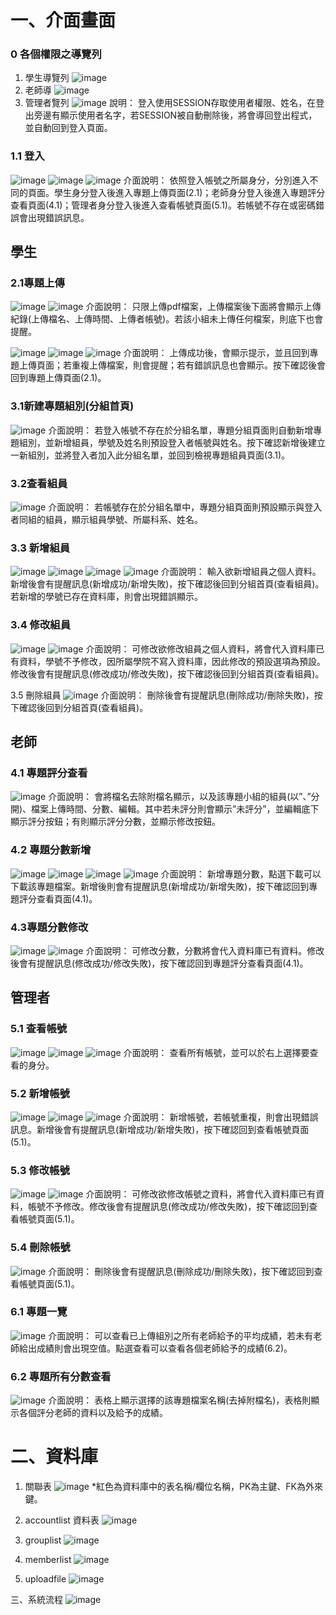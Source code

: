 # 一、介面畫面
### 0 各個權限之導覽列
1. 學生導覽列
![image](./readme_assets/圖片1.jpg)
2. 老師導
![image](./readme_assets/圖片2.png)
3. 管理者覽列
![image](./readme_assets/圖片3.png)
說明：
登入使用SESSION存取使用者權限、姓名，在登出旁邊有顯示使用者名字，若SESSION被自動刪除後，將會導回登出程式，並自動回到登入頁面。

### 1.1 登入
![image](./readme_assets/圖片4.png)
![image](./readme_assets/圖片5.png)
![image](./readme_assets/圖片6.png)
介面說明：
依照登入帳號之所屬身分，分別進入不同的頁面。學生身分登入後進入專題上傳頁面(2.1)；老師身分登入後進入專題評分查看頁面(4.1)；管理者身分登入後進入查看帳號頁面(5.1)。若帳號不存在或密碼錯誤會出現錯誤訊息。


## 學生
### 2.1專題上傳
![image](./readme_assets/圖片7.png)
![image](./readme_assets/圖片8.png)
介面說明：
只限上傳pdf檔案，上傳檔案後下面將會顯示上傳紀錄(上傳檔名、上傳時間、上傳者帳號)。若該小組未上傳任何檔案，則底下也會提醒。

![image](./readme_assets/圖片9.png)
![image](./readme_assets/圖片10.png)
![image](./readme_assets/圖片11.png)
介面說明：
上傳成功後，會顯示提示，並且回到專題上傳頁面；若重複上傳檔案，則會提醒；若有錯誤訊息也會顯示。按下確認後會回到專題上傳頁面(2.1)。

### 3.1新建專題組別(分組首頁)
![image](./readme_assets/圖片12.png)
介面說明：
若登入帳號不存在於分組名單，專題分組頁面則自動新增專題組別，並新增組員，學號及姓名則預設登入者帳號與姓名。按下確認新增後建立一新組別，並將登入者加入此分組名單，並回到檢視專題組員頁面(3.1)。

### 3.2查看組員
![image](./readme_assets/圖片13.png)
介面說明：
若帳號存在於分組名單中，專題分組頁面則預設顯示與登入者同組的組員，顯示組員學號、所屬科系、姓名。

### 3.3 新增組員
![image](./readme_assets/圖片14.png)
![image](./readme_assets/圖片15.png)
![image](./readme_assets/圖片16.png)
![image](./readme_assets/圖片17.png)
介面說明：
輸入欲新增組員之個人資料。新增後會有提醒訊息(新增成功/新增失敗)，按下確認後回到分組首頁(查看組員)。
若新增的學號已存在資料庫，則會出現錯誤顯示。

### 3.4 修改組員
![image](./readme_assets/圖片18.png)
![image](./readme_assets/圖片19.png)
介面說明：
可修改欲修改組員之個人資料，將會代入資料庫已有資料，學號不予修改，因所屬學院不寫入資料庫，因此修改的預設選項為預設。修改後會有提醒訊息(修改成功/修改失敗)，按下確認後回到分組首頁(查看組員)。


3.5 刪除組員
![image](./readme_assets/圖片20.png)
介面說明：
刪除後會有提醒訊息(刪除成功/刪除失敗)，按下確認後回到分組首頁(查看組員)。

## 老師
### 4.1 專題評分查看
![image](./readme_assets/圖片21.png)
介面說明：
會將檔名去除附檔名顯示，以及該專題小組的組員(以”、”分開)、檔案上傳時間、分數、編輯。其中若未評分則會顯示”未評分”，並編輯底下顯示評分按鈕；有則顯示評分分數，並顯示修改按鈕。

### 4.2 專題分數新增
![image](./readme_assets/圖片22.png)
![image](./readme_assets/圖片23.png)
![image](./readme_assets/圖片24.png)
![image](./readme_assets/圖片25.png)
介面說明：
新增專題分數，點選下載可以下載該專題檔案。新增後則會有提醒訊息(新增成功/新增失敗)，按下確認回到專題評分查看頁面(4.1)。

### 4.3專題分數修改
![image](./readme_assets/圖片26.png)
![image](./readme_assets/圖片27.png)
介面說明：
可修改分數，分數將會代入資料庫已有資料。修改後會有提醒訊息(修改成功/修改失敗)，按下確認回到專題評分查看頁面(4.1)。

## 管理者
### 5.1 查看帳號
![image](./readme_assets/圖片28.png)
![image](./readme_assets/圖片29.png)
![image](./readme_assets/圖片30.png) 
介面說明：
查看所有帳號，並可以於右上選擇要查看的身分。



### 5.2 新增帳號
![image](./readme_assets/圖片31.png)
![image](./readme_assets/圖片32.png)
![image](./readme_assets/圖片33.png)
介面說明：
新增帳號，若帳號重複，則會出現錯誤訊息。新增後會有提醒訊息(新增成功/新增失敗)，按下確認回到查看帳號頁面(5.1)。

### 5.3 修改帳號
![image](./readme_assets/圖片34.png)
![image](./readme_assets/圖片35.png)
介面說明：
可修改欲修改帳號之資料，將會代入資料庫已有資料，帳號不予修改。修改後會有提醒訊息(修改成功/修改失敗)，按下確認回到查看帳號頁面(5.1)。

### 5.4 刪除帳號
![image](./readme_assets/圖片36.png)
介面說明：
刪除後會有提醒訊息(刪除成功/刪除失敗)，按下確認回到查看帳號頁面(5.1)。

### 6.1 專題一覽
![image](./readme_assets/圖片37.png)
介面說明：
可以查看已上傳組別之所有老師給予的平均成績，若未有老師給出成績則會出現空值。點選查看可以查看各個老師給予的成績(6.2)。

### 6.2 專題所有分數查看
![image](./readme_assets/圖片38.png)
介面說明：
表格上顯示選擇的該專題檔案名稱(去掉附檔名)，表格則顯示各個評分老師的資料以及給予的成績。

# 二、資料庫
1. 關聯表
![image](./readme_assets/圖片39.png)
*紅色為資料庫中的表名稱/欄位名稱，PK為主鍵、FK為外來鍵。

2. accountlist 資料表
![image](./readme_assets/圖片40.png)

3. grouplist
![image](./readme_assets/圖片42.png)

4. memberlist
![image](./readme_assets/圖片44.png)

5. uploadfile
![image](./readme_assets/圖片46.png)

三、系統流程
![image](./readme_assets/圖片48.png)


